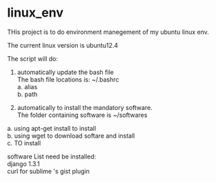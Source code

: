 linux_env
=========

THis project is to do environment manegement of my ubuntu linux env.    

The current linux version is ubuntu12.4   

The script will do:   

1. automatically update the bash file   
The bash file locations is: ~/.bashrc  
a. alias  
b. path  

2. automatically to install the mandatory software.  
The folder containing software is ~/softwares  

a. using apt-get install to install   
b. using wget to download softare and install  
c. TO install

software List need be installed:   
django 1.3.1    
curl for sublime 's gist plugin   




